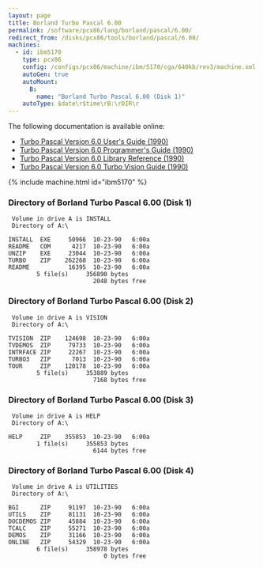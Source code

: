 ```yaml
---
layout: page
title: Borland Turbo Pascal 6.00
permalink: /software/pcx86/lang/borland/pascal/6.00/
redirect_from: /disks/pcx86/tools/borland/pascal/6.00/
machines:
  - id: ibm5170
    type: pcx86
    config: /configs/pcx86/machine/ibm/5170/cga/640kb/rev3/machine.xml
    autoGen: true
    autoMount:
      B:
        name: "Borland Turbo Pascal 6.00 (Disk 1)"
    autoType: $date\r$time\rB:\rDIR\r
---
```


The following documentation is available online:

- [Turbo Pascal Version 6.0 User's Guide (1990)](http://bitsavers.org/pdf/borland/turbo_pascal/Turbo_Pascal_Version_6.0_Users_Guide_1990.pdf)
- [Turbo Pascal Version 6.0 Programmer's Guide (1990)](http://bitsavers.org/pdf/borland/turbo_pascal/Turbo_Pascal_Version_6.0_Programmers_Guide.pdf)
- [Turbo Pascal Version 6.0 Library Reference (1990)](http://bitsavers.org/pdf/borland/turbo_pascal/Turbo_Pascal_Version_6.0_Library_Ref_1990.pdf)
- [Turbo Pascal Version 6.0 Turbo Vision Guide (1990)](http://bitsavers.org/pdf/borland/turbo_pascal/Turbo_Pascal_Version_6.0_Turbo_Vision_1990.pdf)

{% include machine.html id="ibm5170" %}

### Directory of Borland Turbo Pascal 6.00 (Disk 1)

     Volume in drive A is INSTALL
     Directory of A:\

    INSTALL  EXE     50966  10-23-90   6:00a
    README   COM      4217  10-23-90   6:00a
    UNZIP    EXE     23044  10-23-90   6:00a
    TURBO    ZIP    262268  10-23-90   6:00a
    README           16395  10-23-90   6:00a
            5 file(s)     356890 bytes
                            2048 bytes free

### Directory of Borland Turbo Pascal 6.00 (Disk 2)

     Volume in drive A is VISION
     Directory of A:\

    TVISION  ZIP    124698  10-23-90   6:00a
    TVDEMOS  ZIP     79733  10-23-90   6:00a
    INTRFACE ZIP     22267  10-23-90   6:00a
    TURBO3   ZIP      7013  10-23-90   6:00a
    TOUR     ZIP    120178  10-23-90   6:00a
            5 file(s)     353889 bytes
                            7168 bytes free

### Directory of Borland Turbo Pascal 6.00 (Disk 3)

     Volume in drive A is HELP
     Directory of A:\

    HELP     ZIP    355853  10-23-90   6:00a
            1 file(s)     355853 bytes
                            6144 bytes free

### Directory of Borland Turbo Pascal 6.00 (Disk 4)

     Volume in drive A is UTILITIES
     Directory of A:\

    BGI      ZIP     91197  10-23-90   6:00a
    UTILS    ZIP     81131  10-23-90   6:00a
    DOCDEMOS ZIP     45884  10-23-90   6:00a
    TCALC    ZIP     55271  10-23-90   6:00a
    DEMOS    ZIP     31166  10-23-90   6:00a
    ONLINE   ZIP     54329  10-23-90   6:00a
            6 file(s)     358978 bytes
                               0 bytes free
